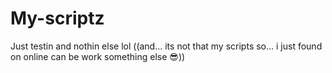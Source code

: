 # My-scriptz
Just testin and nothin else lol
((and... its not that my scripts so... i just found on online can be work something else 😎))
